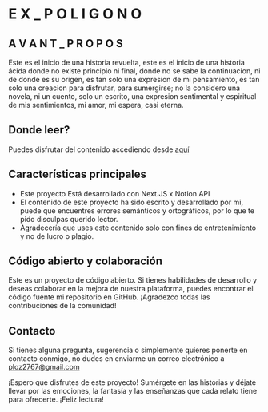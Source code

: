 # E X _ P O L I G O N O
## A V A N T _ P R O P O S

Este es el inicio de una historia revuelta, este es el inicio de una historia ácida donde no existe principio ni final, donde no se sabe la continuacion, ni de donde es su origen, es tan solo una expresion de mi pensamiento, es tan solo una creacion para disfrutar, para sumergirse; no la considero una novela, ni un cuento, solo un escrito, una expresion sentimental y espiritual de mis sentimientos, mi amor, mi espera, casi eterna.

## Donde leer?
Puedes disfrutar del contenido accediendo desde [aquí](https://ex-poligono.vercel.app)

## Características principales

- Este proyecto Está desarrollado con Next.JS x Notion API
- El contenido de este proyecto ha sido escrito y desarrollado por mi, puede que encuentres errores semánticos y ortográficos, por lo que te pido disculpas querido lector.
- Agradecería que uses este contenido solo con fines de entretenimiento y no de lucro o plagio.

## Código abierto y colaboración
Este es  un proyecto de código abierto. Si tienes habilidades de desarrollo y deseas colaborar en la mejora de nuestra plataforma, puedes encontrar el código fuente mi repositorio en GitHub. 
¡Agradezco todas las contribuciones de la comunidad!

## Contacto
Si tienes alguna pregunta, sugerencia o simplemente quieres ponerte en contacto conmigo, no dudes en enviarme  un correo electrónico a [ploz2767@gmail.com](mailto:ploz2767@gmail.com)

¡Espero que disfrutes de este proyecto! Sumérgete en las historias y déjate llevar por las emociones, la fantasía y las enseñanzas que cada relato tiene para ofrecerte. ¡Feliz lectura!

